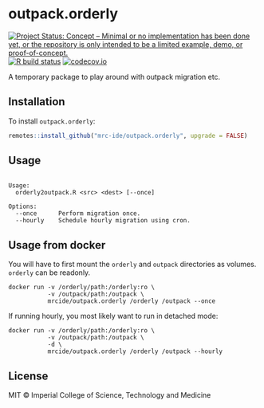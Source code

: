 # outpack.orderly

<!-- badges: start -->
[![Project Status: Concept – Minimal or no implementation has been done yet, or the repository is only intended to be a limited example, demo, or proof-of-concept.](https://www.repostatus.org/badges/latest/concept.svg)](https://www.repostatus.org/#concept)
[![R build status](https://github.com/mrc-ide/outpack.orderly/workflows/R-CMD-check/badge.svg)](https://github.com/mrc-ide/outpack.orderly/actions)
[![codecov.io](https://codecov.io/github/mrc-ide/outpack.orderly/coverage.svg?branch=main)](https://codecov.io/github/mrc-ide/outpack.orderly?branch=main)
<!-- badges: end -->

A temporary package to play around with outpack migration etc.

## Installation

To install `outpack.orderly`:

```r
remotes::install_github("mrc-ide/outpack.orderly", upgrade = FALSE)
```

## Usage

```

Usage:
  orderly2outpack.R <src> <dest> [--once]

Options:
  --once      Perform migration once.
  --hourly    Schedule hourly migration using cron.

```

## Usage from docker

You will have to first mount the `orderly` and `outpack` directories as volumes.
`orderly` can be readonly. 

```
docker run -v /orderly/path:/orderly:ro \
           -v /outpack/path:/outpack \
           mrcide/outpack.orderly /orderly /outpack --once
```

If running hourly, you most likely want to run in detached mode:

```
docker run -v /orderly/path:/orderly:ro \
           -v /outpack/path:/outpack \
           -d \
           mrcide/outpack.orderly /orderly /outpack --hourly
```

## License

MIT © Imperial College of Science, Technology and Medicine
